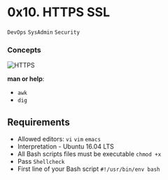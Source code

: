 # 0x10. HTTPS SSL
`DevOps` `SysAdmin` `Security`

### Concepts
![HTTPS](https://s3.amazonaws.com/intranet-projects-files/holbertonschool-sysadmin_devops/276/FlhGPEK.png)

**man or help**:
* `awk`
* `dig`

## Requirements
* Allowed editors: `vi` `vim` `emacs`
* Interpretation - Ubuntu 16.04 LTS
* All Bash scripts files must be executable `chmod +x`
* Pass `Shellcheck`
* First line of your Bash script `#!/usr/bin/env bash`
